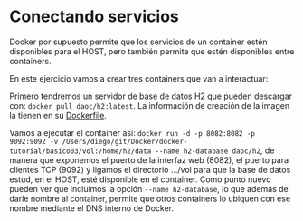 # Conectando servicios

Docker por supuesto permite que los servicios de un container estén disponibles para el HOST, pero también permite que estén disponibles entre containers.

En este ejercicio vamos a crear tres containers que van a interactuar:

Primero tendremos un servidor de base de datos H2 que pueden descargar con: `docker pull daoc/h2:latest`. La información de creación de la imagen la tienen en su [Dockerfile](./Dockerfile).

Vamos a ejecutar el container así: `docker run -d -p 8082:8082 -p 9092:9092 -v /Users/diego/git/Docker/docker-tutorial/basico03/vol:/home/h2/data --name h2-database daoc/h2`, de manera que exponemos el puerto de la interfaz web (8082), el puerto para clientes TCP (9092) y ligamos el directorio .../vol para que la base de datos estud, en el HOST, esté disponible en el container. Como punto nuevo pueden ver que incluimos la opción `--name h2-database`, lo que además de darle nombre al container, permite que otros containers lo ubiquen con ese nombre mediante el DNS interno de Docker.
